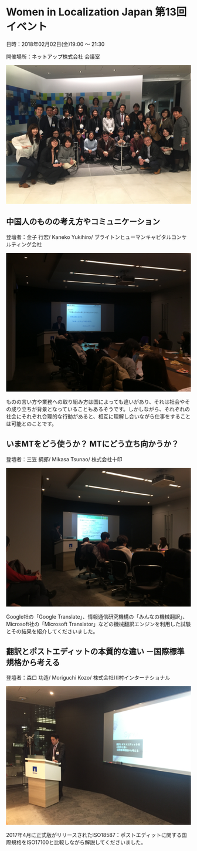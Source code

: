# Women in Localization Japan 第13回イベント

日時：2018年02月02日(金)19:00 ～ 21:30

開催場所：ネットアップ株式会社 会議室

![image](./img/13_01.jpg)

## 中国人のものの考え方やコミュニケーション
登壇者：金子 行宏/ Kaneko Yukihiro/ ブライトンヒューマンキャピタルコンサルティング会社

![image](./img/13_02.jpg)

ものの言い方や業務への取り組み方は国によっても違いがあり、それは社会やその成り立ちが背景となっていることもあるそうです。しかしながら、それぞれの社会にそれぞれ合理的な行動があると、相互に理解し合いながら仕事をすることは可能とのことです。

## いまMTをどう使うか？ MTにどう立ち向かうか？
登壇者：三笠 綱郎/ Mikasa Tsunao/ 株式会社十印

![image](./img/13_03.jpg)

Google社の「Google Translate」、情報通信研究機構の「みんなの機械翻訳」、Microsoft社の「Microsoft Translator」などの機械翻訳エンジンを利用した試験とその結果を紹介してくださいました。

## 翻訳とポストエディットの本質的な違い －国際標準規格から考える
登壇者：森口 功造/ Moriguchi Kozo/ 株式会社川村インターナショナル

![image](./img/13_04.jpg)

2017年4月に正式版がリリースされたISO18587：ポストエディットに関する国際規格をISO17100と比較しながら解説してくださいました。
